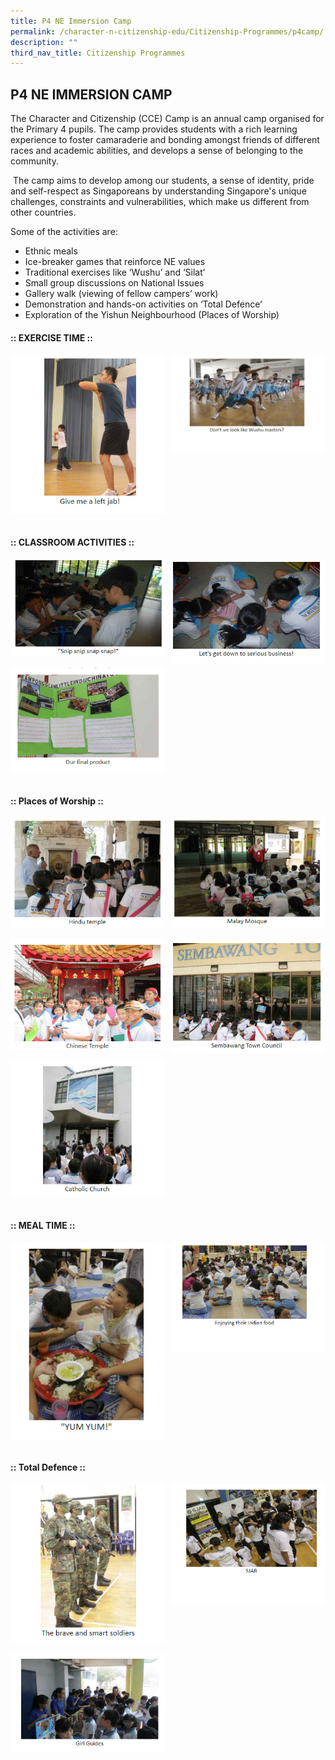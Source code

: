 ```yaml
---
title: P4 NE Immersion Camp
permalink: /character-n-citizenship-edu/Citizenship-Programmes/p4camp/
description: ""
third_nav_title: Citizenship Programmes
---
```

## P4 NE IMMERSION CAMP

The Character and Citizenship (CCE) Camp is an annual camp organised for the Primary 4 pupils. The camp provides students with a rich learning experience to foster camaraderie and bonding amongst friends of different races and academic abilities, and develops a sense of belonging to the community.

 The camp aims to develop among our students, a sense of identity, pride and self-respect as Singaporeans by understanding Singapore's unique challenges, constraints and vulnerabilities, which make us different from other countries.
 
 Some of the activities are:
 
 *   Ethnic meals 
*   Ice-breaker games that reinforce NE values
*   Traditional exercises like ‘Wushu’ and ‘Silat’
*   Small group discussions on National Issues
*   Gallery walk (viewing of fellow campers’ work)
*   Demonstration and hands-on activities on ‘Total Defence’ 
*   Exploration of the Yishun Neighbourhood (Places of Worship)

#### :: EXERCISE TIME ::

<img src="/images/p41.jpg" style="width:49%" align=left>
<img src="/images/p42.jpg" style="width:49%" align=right>
<br clear="left"><br>

#### :: CLASSROOM ACTIVITIES ::

<img src="/images/p43.jpg" style="width:49%" align=left>
<img src="/images/p44.jpg" style="width:49%" align=right>
<br clear="left"><br>

<img src="/images/p45.jpg" style="width:49%" align=left>
<br clear="left"><br>

#### :: Places of Worship ::

<img src="/images/p46.jpg" style="width:49%" align=left>
<img src="/images/p47.jpg" style="width:49%" align=right>
<br clear="left"><br>

<img src="/images/p48.jpg" style="width:49%" align=left>
<img src="/images/p49.jpg" style="width:49%" align=right>
<br clear="left"><br>

<img src="/images/p410.jpg" style="width:49%" align=left>
<br clear="left"><br>

#### :: MEAL TIME ::

<img src="/images/p411.jpg" style="width:49%" align=left>
<img src="/images/p412.jpg" style="width:49%" align=right>
<br clear="left"><br>

#### :: Total Defence ::

<img src="/images/p413.jpg" style="width:49%" align=left>
<img src="/images/p414.jpg" style="width:49%" align=right>
<br clear="left"><br>

<img src="/images/p415.jpg" style="width:49%" align=left>
<br clear="left"><br>